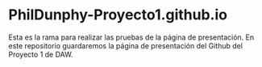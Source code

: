 # PhilDunphy-Proyecto1.github.io
Esta es la rama para realizar las pruebas de la página de presentación.
En este repositorio guardaremos la página de presentación del Github del Proyecto 1 de DAW.


